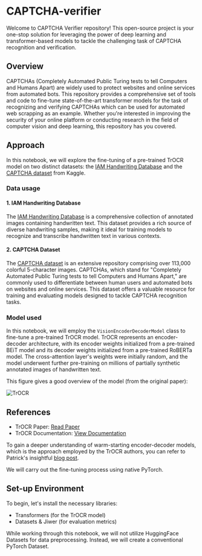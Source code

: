 # CAPTCHA-verifier
Welcome to CAPTCHA Verifier repository! This open-source project is your one-stop solution for leveraging the power of deep learning and transformer-based models to tackle the challenging task of CAPTCHA recognition and verification.

## Overview
CAPTCHAs (Completely Automated Public Turing tests to tell Computers and Humans Apart) are widely used to protect websites and online services from automated bots. This repository provides a comprehensive set of tools and code to fine-tune state-of-the-art transformer models for the task of recognizing and verifying CAPTCHAs which can be used for automated web scrapping as an example. Whether you're interested in improving the security of your online platform or conducting research in the field of computer vision and deep learning, this repository has you covered.

## Approach

In this notebook, we will explore the fine-tuning of a pre-trained TrOCR model on two distinct datasets: the [IAM Handwriting Database](https://fki.tic.heia-fr.ch/databases/iam-handwriting-database) and the [CAPTCHA dataset](https://www.kaggle.com/datasets/parsasam/captcha-dataset) from Kaggle.

### Data usage

#### 1. IAM Handwriting Database
The [IAM Handwriting Database](https://fki.tic.heia-fr.ch/databases/iam-handwriting-database) is a comprehensive collection of annotated images containing handwritten text. This dataset provides a rich source of diverse handwriting samples, making it ideal for training models to recognize and transcribe handwritten text in various contexts.

#### 2. CAPTCHA Dataset
The [CAPTCHA dataset](https://www.kaggle.com/datasets/parsasam/captcha-dataset) is an extensive repository comprising over 113,000 colorful 5-character images. CAPTCHAs, which stand for "Completely Automated Public Turing tests to tell Computers and Humans Apart," are commonly used to differentiate between human users and automated bots on websites and online services. This dataset offers a valuable resource for training and evaluating models designed to tackle CAPTCHA recognition tasks.

### Model used

In this notebook, we will employ the `VisionEncoderDecoderModel` class to fine-tune a pre-trained TrOCR model. TrOCR represents an encoder-decoder architecture, with its encoder weights initialized from a pre-trained BEiT model and its decoder weights initialized from a pre-trained RoBERTa model. The cross-attention layer's weights were initially random, and the model underwent further pre-training on millions of partially synthetic annotated images of handwritten text.

This figure gives a good overview of the model (from the original paper):

![TrOCR](https://miro.medium.com/v2/resize:fit:786/format:webp/1*yCoAnJAjspTdltTkMYQ0cA.png)

## References

- TrOCR Paper: [Read Paper](https://arxiv.org/abs/2109.10282)
- TrOCR Documentation: [View Documentation](https://huggingface.co/transformers/master/model_doc/trocr.html)

To gain a deeper understanding of warm-starting encoder-decoder models, which is the approach employed by the TrOCR authors, you can refer to Patrick's insightful [blog post](https://huggingface.co/blog/warm-starting-encoder-decoder).

We will carry out the fine-tuning process using native PyTorch.

## Set-up Environment

To begin, let's install the necessary libraries:

- Transformers (for the TrOCR model)
- Datasets & Jiwer (for evaluation metrics)

While working through this notebook, we will not utilize HuggingFace Datasets for data preprocessing. Instead, we will create a conventional PyTorch Dataset.
